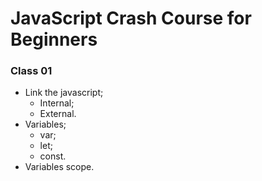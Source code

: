 # JavaScript Crash Course for Beginners

### Class 01
* Link the javascript;
    * Internal;
    * External.
* Variables;
    * var;
    * let;
    * const.
* Variables scope.